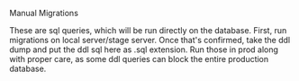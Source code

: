 Manual Migrations

These are sql queries, which will be run directly on the database.
First, run migrations on local server/stage server.
Once that's confirmed, take the ddl dump and put the ddl sql here as .sql extension.
Run those in prod along with proper care, as some ddl queries can block the entire production database.